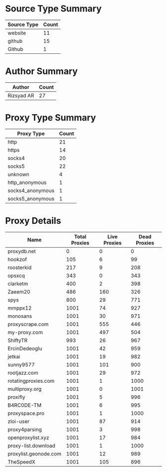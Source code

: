 # Source Type Summary

| Source Type | Count |
|-------------|-------|
| website | 11 |
| github | 15 |
| Github | 1 |


# Author Summary

| Author | Count |
|--------|-------|
| Rizsyad AR | 27 |


# Proxy Type Summary

| Proxy Type | Count |
|------------|-------|
| http | 21 |
| https | 14 |
| socks4 | 20 |
| socks5 | 22 |
| unknown | 4 |
| http_anonymous | 1 |
| socks4_anonymous | 1 |
| socks5_anonymous | 1 |


# Proxy Details

| Name | Total Proxies | Live Proxies | Dead Proxies |
|------|---------------|--------------|---------------|
| proxydb.net | 0 | 0 | 0 |
| hookzof | 105 | 6 | 99 |
| roosterkid | 217 | 9 | 208 |
| opsxcq | 343 | 0 | 343 |
| clarketm | 400 | 2 | 398 |
| Zaeem20 | 486 | 160 | 326 |
| spys | 800 | 29 | 771 |
| mmppx12 | 1001 | 74 | 927 |
| monosans | 1001 | 30 | 971 |
| proxyscrape.com | 1001 | 555 | 446 |
| my-proxy.com | 1001 | 497 | 504 |
| ShiftyTR | 993 | 26 | 967 |
| ErcinDedeoglu | 1001 | 42 | 959 |
| jetkai | 1001 | 19 | 982 |
| sunny9577 | 1001 | 101 | 900 |
| rootjazz.com | 1001 | 29 | 972 |
| rotatingproxies.com | 1001 | 1 | 1000 |
| multiproxy.org | 1001 | 0 | 1001 |
| proxifly | 1001 | 5 | 996 |
| B4RC0DE-TM | 1001 | 6 | 995 |
| proxyspace.pro | 1001 | 1 | 1000 |
| zloi-user | 1001 | 87 | 914 |
| proxy4parsing | 1001 | 3 | 998 |
| openproxylist.xyz | 1001 | 17 | 984 |
| proxy-list.download | 1001 | 1 | 1000 |
| proxylist.geonode.com | 1001 | 12 | 989 |
| TheSpeedX | 1001 | 105 | 896 |
